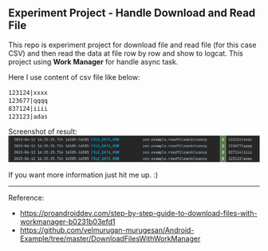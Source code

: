## Experiment Project - Handle Download and Read File

This repo is experiment project for download file and read file (for this case CSV) and then read the data at file row by row and show to logcat. This project using **Work Manager** for handle async task.

Here I use content of csv file like below:
```
123124|xxxx
123677|qqqq
837124|iiii
123123|adas
```

Screenshot of result:
![result image](https://github.com/tukangk3tik/handle-download-and-readfile/blob/main/result-image.png?raw=true)

If you want more information just hit me up. :)

---
Reference:
- https://proandroiddev.com/step-by-step-guide-to-download-files-with-workmanager-b0231b03efd1
- https://github.com/velmurugan-murugesan/Android-Example/tree/master/DownloadFilesWithWorkManager
